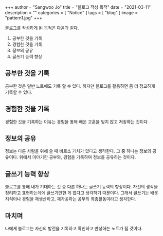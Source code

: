+++
author = "Sangwoo Jo"
title = "블로그 작성 목적"
date = "2021-03-11"
description = ""
categories = [
    "Notice"
]
tags = [
    "blog"
]
image = "pattern1.jpg"
+++

블로그를 작성하게 된 목적은 다음과 같다.

1. 공부한 것을 기록
2. 경험한 것을 기록
3. 정보의 공유
4. 글쓰기 능력 향상

## 공부한 것을 기록

공부한 것은 일반 노트에도 기록 할 수 있다. 하지만 블로그를 활용하면 좀 더 정교하게 기록할 수 있다.

## 경험한 것을 기록

경험한 것을 기록하는 이유는 경험을 통해 배운 교훈을 잊지 않고 저장하는 것이다. 

## 정보의 공유

정보는 다른 사람을 위해 쓸 때 비로소 가치가 있다고 생각한다. 그 중 하나는 정보의 공유이다. 위에서 이야기한 공부와, 경험을 기록하여 정보를 공유하는 것이다.

## 글쓰기 능력 향상

블로그를 통해 내가 기대하는 것 중 다른 하나는 글쓰기 능력의 향상이다. 자신의 생각을 정리하고 표현하는데에 글쓰기만한 게 없다고 생각하기 때문이다. 그래서 글쓰기는 배운 지식이나 경험을 재생산하고, 재가공하는 공부의 최종활동이라고 생각한다.

## 마치며
나에게 블로그는 자신의 발전을 기록하고 확인하고 반성하는 노트가 될 것이다.